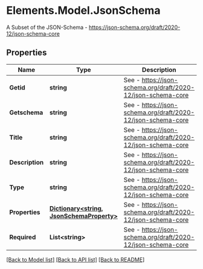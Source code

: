 # Elements.Model.JsonSchema
A Subset of the JSON-Schema - https://json-schema.org/draft/2020-12/json-schema-core

## Properties

Name | Type | Description | Notes
------------ | ------------- | ------------- | -------------
**Getid** | **string** | See - https://json-schema.org/draft/2020-12/json-schema-core | [optional] 
**Getschema** | **string** | See - https://json-schema.org/draft/2020-12/json-schema-core | [optional] 
**Title** | **string** | See - https://json-schema.org/draft/2020-12/json-schema-core | [optional] 
**Description** | **string** | See - https://json-schema.org/draft/2020-12/json-schema-core | [optional] 
**Type** | **string** | See - https://json-schema.org/draft/2020-12/json-schema-core | [optional] 
**Properties** | [**Dictionary&lt;string, JsonSchemaProperty&gt;**](JsonSchemaProperty.md) | See - https://json-schema.org/draft/2020-12/json-schema-core | [optional] 
**Required** | **List&lt;string&gt;** | See - https://json-schema.org/draft/2020-12/json-schema-core | [optional] 

[[Back to Model list]](../README.md#documentation-for-models) [[Back to API list]](../README.md#documentation-for-api-endpoints) [[Back to README]](../README.md)

